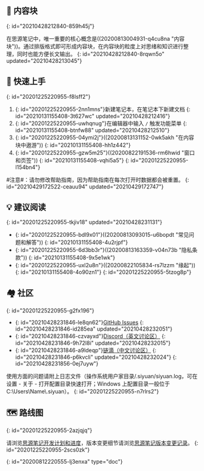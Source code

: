 ## 🧱 内容块
{: id="20210428212840-859h45j"}

在思源笔记中，唯一重要的核心概念是((20200813004931-q4cu8na "内容块"))。通过排版格式即可形成内容块，在内容块的粒度上对思绪和知识进行整理，同时也能方便长文输出。
{: id="20210428212840-8rqwn5o" updated="20210428213045"}

## 🔮 快速上手
{: id="20201225220955-f8lsff2"}

1. {: id="20201225220955-2nn1mns"}新建笔记本，在笔记本下新建文档
   {: id="20210131155408-3t627wc" updated="20210428212416"}
2. {: id="20201225220955-uwhqnug"}在编辑器中输入 `/` 触发功能菜单
   {: id="20210131155408-btnfw88" updated="20210428212510"}
3. {: id="20201225220955-04ymi2j"}((20200813131152-0wk5akh "在内容块中遨游"))
   {: id="20210131155408-hh1z442"}
4. {: id="20201225220955-gzw5m25"}((20200822191536-rm6hwid "窗口和页签"))
   {: id="20210131155408-vqhi5a5"}
{: id="20201225220955-l154bn4"}

#注意#：请勿修改帮助指南，因为帮助指南在每次打开时数据都会被重置。
{: id="20210429172522-ceauu94" updated="20210429172747"}

## 💡 建议阅读
{: id="20201225220955-tkjiv18" updated="20210428231131"}

* {: id="20201225220955-bdl9x01"}((20200813093015-u6bopdt "常见问题和解答"))
  {: id="20210131155408-4u2rjpf"}
* {: id="20201225220955-6d3bb3r"}((20200813163359-v04n73b "隐私条款"))
  {: id="20210131155408-9x5e1wk"}
* {: id="20201225220955-uxl2u8n"}((20200822105834-rs7lzzm "缘起"))
  {: id="20210131155408-4o90zn1"}
{: id="20201225220955-5tzog8p"}

## 🏘️ 社区
{: id="20201225220955-g2fx196"}

* {: id="20210428231846-le8qn62"}[GitHub Issues](https://github.com/siyuan-note/siyuan/issues)
  {: id="20210428231846-id285ea" updated="20210428232051"}
* {: id="20210428231846-czvayxd"}[Discord（英文讨论区）](https://discord.gg/bzfCBwMzdP)
  {: id="20210428231846-9h72l8i" updated="20210428232015"}
* {: id="20210428231846-a9ldeqp"}[链滴（中文讨论区）](https://ld246.com/domain/siyuan)
  {: id="20210428231846-p6kvcli" updated="20210428232024"}
{: id="20210428231856-0ej7uyw"}

使用方面的问题请附上日志文件（操作系统用户家目录/.siyuan/siyuan.log，可在设置 - 关于 - 打开配置目录快速打开；Windows 上配置目录一般位于 C:\\Users\\Name\\.siyuan）。
{: id="20201225220955-n7rlrs2"}

## 🗺️ 路线图
{: id="20201225220955-2azjqjq"}

请浏览[思源笔记开发计划和进度](https://github.com/siyuan-note/siyuan/projects)，版本变更细节请浏览[思源笔记版本变更记录](https://ld246.com/tag/siyuan-announcement)。
{: id="20201225220955-2scs0zk"}


{: id="20200812220555-lj3enxa" type="doc"}

